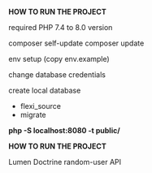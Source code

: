 **HOW TO RUN THE PROJECT**

required PHP 7.4 to 8.0 version

composer self-update
composer update

env setup (copy env.example)

change database credentials

create local database
- flexi_source
- migrate

**php -S localhost:8080 -t public/**

**HOW TO RUN THE PROJECT**

Lumen
Doctrine
random-user API

